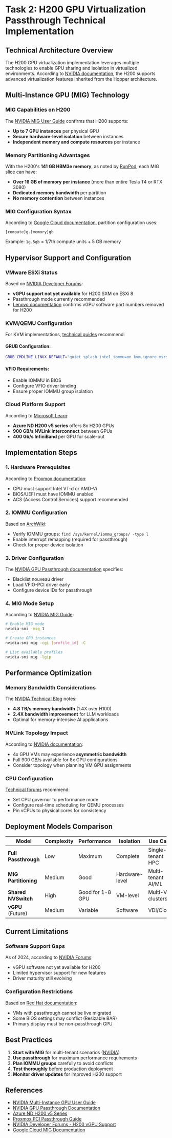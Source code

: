 # Task 2: H200 GPU Virtualization Passthrough Technical Implementation

## Technical Architecture Overview

The H200 GPU virtualization implementation leverages multiple technologies to enable GPU sharing and isolation in virtualized environments. According to [NVIDIA documentation](https://docs.nvidia.com/datacenter/tesla/mig-user-guide/index.html), the H200 supports advanced virtualization features inherited from the Hopper architecture.

## Multi-Instance GPU (MIG) Technology

### MIG Capabilities on H200
The [NVIDIA MIG User Guide](https://docs.nvidia.com/datacenter/tesla/mig-user-guide/index.html) confirms that H200 supports:
- **Up to 7 GPU instances** per physical GPU
- **Secure hardware-level isolation** between instances
- **Independent memory and compute resources** per instance

### Memory Partitioning Advantages
With the H200's **141 GB HBM3e memory**, as noted by [RunPod](https://www.runpod.io/articles/guides/nvidia-h200-gpu), each MIG slice can have:
- **Over 16 GB of memory per instance** (more than entire Tesla T4 or RTX 3080)
- **Dedicated memory bandwidth** per partition
- **No memory contention** between instances

### MIG Configuration Syntax
According to [Google Cloud documentation](https://cloud.google.com/kubernetes-engine/docs/how-to/gpus-multi), partition configuration uses:
```
[compute]g.[memory]gb
```
Example: `1g.5gb` = 1/7th compute units + 5 GB memory

## Hypervisor Support and Configuration

### VMware ESXi Status
Based on [NVIDIA Developer Forums](https://forums.developer.nvidia.com/t/nvidia-h200-sxm-vgpu-support-for-vmware-esxi-8-versio/330541):
- **vGPU support not yet available** for H200 SXM on ESXi 8
- Passthrough mode currently recommended
- [Lenovo documentation](https://lenovopress.lenovo.com/lp1944-nvidia-h200-141gb-gpu) confirms vGPU software part numbers removed for H200

### KVM/QEMU Configuration
For KVM implementations, [technical guides](https://askubuntu.com/questions/1406888/ubuntu-22-04-gpu-passthrough-qemu) recommend:

#### GRUB Configuration:
```bash
GRUB_CMDLINE_LINUX_DEFAULT="quiet splash intel_iommu=on kvm.ignore_msrs=1 vfio-pci.ids=10de:xxxx,10de:yyyy"
```

#### VFIO Requirements:
- Enable IOMMU in BIOS
- Configure VFIO driver binding
- Ensure proper IOMMU group isolation

### Cloud Platform Support
According to [Microsoft Learn](https://learn.microsoft.com/en-us/azure/virtual-machines/sizes/gpu-accelerated/nd-h200-v5-series):
- **Azure ND H200 v5 series** offers 8x H200 GPUs
- **900 GB/s NVLink interconnect** between GPUs
- **400 Gb/s InfiniBand** per GPU for scale-out

## Implementation Steps

### 1. Hardware Prerequisites
According to [Proxmox documentation](https://pve.proxmox.com/wiki/PCI_Passthrough):
- CPU must support Intel VT-d or AMD-Vi
- BIOS/UEFI must have IOMMU enabled
- ACS (Access Control Services) support recommended

### 2. IOMMU Configuration
Based on [ArchWiki](https://wiki.archlinux.org/title/PCI_passthrough_via_OVMF):
- Verify IOMMU groups: `find /sys/kernel/iommu_groups/ -type l`
- Enable interrupt remapping (required for passthrough)
- Check for proper device isolation

### 3. Driver Configuration
The [NVIDIA GPU Passthrough documentation](https://docs.nvidia.com/datacenter/tesla/gpu-passthrough/index.html) specifies:
- Blacklist nouveau driver
- Load VFIO-PCI driver early
- Configure device IDs for passthrough

### 4. MIG Mode Setup
According to [NVIDIA MIG Guide](https://docs.nvidia.com/datacenter/tesla/mig-user-guide/index.html):
```bash
# Enable MIG mode
nvidia-smi -mig 1

# Create GPU instances
nvidia-smi mig -cgi [profile_id] -C

# List available profiles
nvidia-smi mig -lgip
```

## Performance Optimization

### Memory Bandwidth Considerations
The [NVIDIA Technical Blog](https://developer.nvidia.com/blog/nvidia-ai-enterprise-adds-support-for-nvidia-h200-nvl/) notes:
- **4.8 TB/s memory bandwidth** (1.4X over H100)
- **2.4X bandwidth improvement** for LLM workloads
- Optimal for memory-intensive AI applications

### NVLink Topology Impact
According to [NVIDIA documentation](https://docs.nvidia.com/datacenter/tesla/fabric-manager-user-guide/index.html):
- 4x GPU VMs may experience **asymmetric bandwidth**
- Full 900 GB/s available for 8x GPU configurations
- Consider topology when planning VM GPU assignments

### CPU Configuration
[Technical forums](https://forum.proxmox.com/threads/pci-gpu-passthrough-on-proxmox-ve-8-installation-and-configuration.130218/) recommend:
- Set CPU governor to performance mode
- Configure real-time scheduling for QEMU processes
- Pin vCPUs to physical cores for consistency

## Deployment Models Comparison

| Model | Complexity | Performance | Isolation | Use Case |
|-------|------------|-------------|-----------|----------|
| **Full Passthrough** | Low | Maximum | Complete | Single-tenant HPC |
| **MIG Partitioning** | Medium | Good | Hardware-level | Multi-tenant AI/ML |
| **Shared NVSwitch** | High | Good for 1-8 GPU | VM-level | Multi-VM clusters |
| **vGPU** (Future) | Medium | Variable | Software | VDI/Cloud |

## Current Limitations

### Software Support Gaps
As of 2024, according to [NVIDIA Forums](https://forums.developer.nvidia.com/t/nvidia-h200-sxm-vgpu-support-for-vmware-esxi-8-versio/330541):
- vGPU software not yet available for H200
- Limited hypervisor support for new features
- Driver maturity still evolving

### Configuration Restrictions
Based on [Red Hat documentation](https://docs.redhat.com/en/documentation/red_hat_virtualization/4.3/html/setting_up_an_nvidia_gpu_for_a_virtual_machine_in_red_hat_virtualization/proc_nvidia_gpu_passthrough_nvidia_gpu_passthrough):
- VMs with passthrough cannot be live migrated
- Some BIOS settings may conflict (Resizable BAR)
- Primary display must be non-passthrough GPU

## Best Practices

1. **Start with MIG** for multi-tenant scenarios ([NVIDIA](https://docs.nvidia.com/datacenter/tesla/mig-user-guide/index.html))
2. **Use passthrough** for maximum performance requirements
3. **Plan IOMMU groups** carefully to avoid conflicts
4. **Test thoroughly** before production deployment
5. **Monitor driver updates** for improved H200 support

## References

- [NVIDIA Multi-Instance GPU User Guide](https://docs.nvidia.com/datacenter/tesla/mig-user-guide/index.html)
- [NVIDIA GPU Passthrough Documentation](https://docs.nvidia.com/datacenter/tesla/gpu-passthrough/index.html)
- [Azure ND H200 v5 Series](https://learn.microsoft.com/en-us/azure/virtual-machines/sizes/gpu-accelerated/nd-h200-v5-series)
- [Proxmox PCI Passthrough Guide](https://pve.proxmox.com/wiki/PCI_Passthrough)
- [NVIDIA Developer Forums - H200 vGPU Support](https://forums.developer.nvidia.com/t/nvidia-h200-sxm-vgpu-support-for-vmware-esxi-8-versio/330541)
- [Google Cloud MIG Documentation](https://cloud.google.com/kubernetes-engine/docs/how-to/gpus-multi)